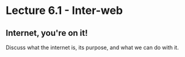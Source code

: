 # Lecture 6.1 - Inter-web

## Internet, you're on it!
Discuss what the internet is, its purpose, and what we can do with it.